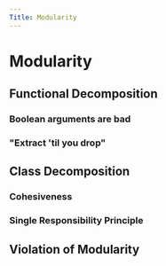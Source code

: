```yaml
---
Title: Modularity
---
```


# Modularity

## Functional Decomposition

### Boolean arguments are bad

### "Extract 'til you drop"

## Class Decomposition

### Cohesiveness

### Single Responsibility Principle

## Violation of Modularity
